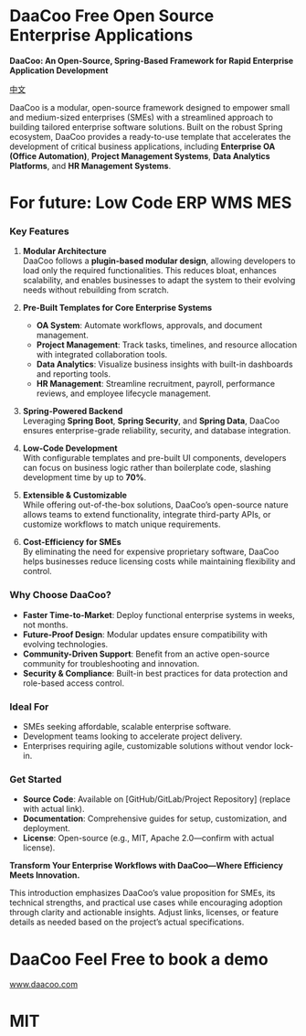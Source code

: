 # DaaCoo Free Open Source  Enterprise Applications


**DaaCoo: An Open-Source, Spring-Based Framework for Rapid Enterprise Application Development**

[中文](./README-cn.md)



DaaCoo is a modular, open-source framework designed to empower small and medium-sized enterprises (SMEs) with a streamlined approach to building tailored enterprise software solutions. Built on the robust Spring ecosystem, DaaCoo provides a ready-to-use template that accelerates the development of critical business applications, including **Enterprise OA (Office Automation)**, **Project Management Systems**, **Data Analytics Platforms**, and **HR Management Systems**.


# For future: Low Code  ERP  WMS MES

### **Key Features**
1. **Modular Architecture**  
   DaaCoo follows a **plugin-based modular design**, allowing developers to load only the required functionalities. This reduces bloat, enhances scalability, and enables businesses to adapt the system to their evolving needs without rebuilding from scratch.

2. **Pre-Built Templates for Core Enterprise Systems**  
   - **OA System**: Automate workflows, approvals, and document management.  
   - **Project Management**: Track tasks, timelines, and resource allocation with integrated collaboration tools.  
   - **Data Analytics**: Visualize business insights with built-in dashboards and reporting tools.  
   - **HR Management**: Streamline recruitment, payroll, performance reviews, and employee lifecycle management.  

3. **Spring-Powered Backend**  
   Leveraging **Spring Boot**, **Spring Security**, and **Spring Data**, DaaCoo ensures enterprise-grade reliability, security, and database integration.  

4. **Low-Code Development**  
   With configurable templates and pre-built UI components, developers can focus on business logic rather than boilerplate code, slashing development time by up to **70%**.  

5. **Extensible & Customizable**  
   While offering out-of-the-box solutions, DaaCoo’s open-source nature allows teams to extend functionality, integrate third-party APIs, or customize workflows to match unique requirements.  

6. **Cost-Efficiency for SMEs**  
   By eliminating the need for expensive proprietary software, DaaCoo helps businesses reduce licensing costs while maintaining flexibility and control.  

### **Why Choose DaaCoo?**
- **Faster Time-to-Market**: Deploy functional enterprise systems in weeks, not months.  
- **Future-Proof Design**: Modular updates ensure compatibility with evolving technologies.  
- **Community-Driven Support**: Benefit from an active open-source community for troubleshooting and innovation.  
- **Security & Compliance**: Built-in best practices for data protection and role-based access control.  

### **Ideal For**
- SMEs seeking affordable, scalable enterprise software.  
- Development teams looking to accelerate project delivery.  
- Enterprises requiring agile, customizable solutions without vendor lock-in.  

### **Get Started**
- **Source Code**: Available on [GitHub/GitLab/Project Repository] (replace with actual link).  
- **Documentation**: Comprehensive guides for setup, customization, and deployment.  
- **License**: Open-source (e.g., MIT, Apache 2.0—confirm with actual license).  

**Transform Your Enterprise Workflows with DaaCoo—Where Efficiency Meets Innovation.**  


This introduction emphasizes DaaCoo’s value proposition for SMEs, its technical strengths, and practical use cases while encouraging adoption through clarity and actionable insights. Adjust links, licenses, or feature details as needed based on the project’s actual specifications.

# DaaCoo  Feel Free to book a demo 
www.daacoo.com

# MIT 

